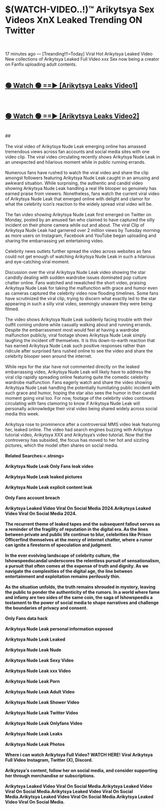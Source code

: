 # $(WATCH-VIDEO..!)™ Arikytsya Sex Videos XnX Leaked Trending ON Twitter<br>
<br>

17 minutes ago — [Treanding!!!~Today] Viral Hot Arikytsya Leaked Video New collections of Arikytsya Leaked Full Video xxx Sex now being a creator on Fanfix uploading adult contents.
<br>
 <br>

##  <a href="https://best2vid.blogspot.com?title=Arikytsya">🟢 Watch 🟢 ==► [Arikytsya Leaks Video1]</a><br>
  <br>

##  <a href="https://best2vid.blogspot.com?title=Arikytsya">🟢 Watch 🟢 ==► [Arikytsya Leaks Video2]</a><br>
  <br>
  ##
  <br>
  <br>
The viral video of Arikytsya Nude Leak emerging online has amassed tremendous views across fan accounts and social media sites with one video clip. The viral video circulating recently shows Arikytsya Nude Leak in an unexpected and hilarious moment while in public running errands.
<br><br>
Numerous fans have rushed to watch the viral video and share the clip amongst followers featuring Arikytsya Nude Leak caught in an amusing and awkward situation. While surprising, the authentic and candid video showing Arikytsya Nude Leak handling a real life blooper so genuinely has earned praise from viewers. Nonetheless, fans watch the current viral video of Arikytsya Nude Leak that emerged online with delight and clamor for what the celebrity icon’s reaction to the widely spread viral video will be.
<br><br>
The fan video showing Arikytsya Nude Leak first emerged on Twitter on Monday, posted by an amused fan who claimed to have captured the silly incident on their phone camera while out and about. The viral Clip of Arikytsya Nude Leak had garnered over 2 million views by Tuesday morning as more users on Instagram, Facebook and YouTube began uploading and sharing the embarrassing yet entertaining video.
<br><br>
Celebrity news outlets further spread the video across websites as fans could not get enough of watching Arikytsya Nude Leak in such a hilarious and eye-catching viral moment.
<br><br>
Discussion over the viral Arikytsya Nude Leak video showing the star candidly dealing with sudden wardrobe issues dominated pop culture chatter online. Fans watched and rewatched the short video, praising Arikytsya Nude Leak for taking the malfunction with grace and humor even as cameras captured the celebrity video now flooding timelines. Some fans have scrutinized the viral clip, trying to discern what exactly led to the star appearing in such a silly viral video, seemingly unaware they were being filmed.
<br><br>
The video shows Arikytsya Nude Leak suddenly facing trouble with their outfit coming undone while casually walking about and running errands. Despite the embarrassment most would feel at having a wardrobe malfunction publicly, viral footage shows Arikytsya Nude Leak simply laughing the incident off themselves. It is this down-to-earth reaction that has earned Arikytsya Nude Leak such positive responses rather than ridicule after surprised fans rushed online to see the video and share the celebrity blooper seen around the internet.
<br><br>
While reps for the star have not commented directly on the leaked embarrassing video, Arikytsya Nude Leak will likely have to address the viral clip rapidly spreading online featuring quite the comedic celebrity wardrobe malfunction. Fans eagerly watch and share the video showing Arikytsya Nude Leak handling the potentially humiliating public incident with such grace and humor, hoping the star also sees the humor in their candid moment going viral too. For now, footage of the celebrity video continues circulating with fans clamoring to know if Arikytsya Nude Leak will personally acknowledge their viral video being shared widely across social media this week.
<br><br>
Arikytsya rose to prominence after a controversial MMS video leak featuring her, leaked online. The video had search engines buzzing with Arikytsya tutorial video, Arikytsya XXX and Arikytsya’s video tutorial. Now that the controversy has subsided, the focus has moved to her hot and sizzling pictures, which the model often shares on social media.
<br><br>
<strong>Related Searches:<.strong>
<br><br>
Arikytsya Nude Leak Only Fans leak video
<br><br>
Arikytsya Nude Leak leaked pictures
<br><br>
Arikytsya Nude Leak explicit content leak
<br><br>
Only Fans account breach
<br><br>
Arikytsya Leaked Video Viral On Social Media 2024.Arikytsya Leaked Video Viral On Social Media 2024.
<br><br>
The recurrent theme of leaked tapes and the subsequent fallout serves as a reminder of the fragility of reputation in the digital era. As the lines between private and public life continue to blur, celebrities like Prison Officerfind themselves at the mercy of internet chatter, where a rumor can ignite a firestorm of speculation and judgment.
<br><br>
In the ever evolving landscape of celebrity culture, the Ishowspeedscandal underscores the relentless pursuit of sensationalism, a pursuit that often comes at the expense of truth and dignity. As we navigate the complexities of the digital age, the line between entertainment and exploitation remains perilously thin.
<br><br>
As the situation unfolds, the truth remains shrouded in mystery, leaving the public to ponder the authenticity of the rumors. In a world where fame and infamy are two sides of the same coin, the saga of Ishowspeedis a testament to the power of social media to shape narratives and challenge the boundaries of privacy and consent.
<br><br>
Only Fans data hack
<br><br>
Arikytsya Nude Leak personal information exposed
<br><br>
Arikytsya Nude Leak Leaked
<br><br>
Arikytsya Nude Leak Nude
<br><br>
Arikytsya Nude Leak Sexy Video
<br><br>
Arikytsya Nude Leak xxx Video
<br><br>
Arikytsya Nude Leak Porn
<br><br>
Arikytsya Nude Leak Adult Video
<br><br>
Arikytsya Nude Leak Shower Video
<br><br>
Arikytsya Nude Leak Twitter Video
<br><br>
Arikytsya Nude Leak Onlyfans Video
<br><br>
Arikytsya Nude Leak Leaks
<br><br>
Arikytsya Nude Leak Photos
<br><br>
Where i can watch Arikytsya Full Video? WATCH HERE! Viral Arikytsya Full Video Instagram, Twitter (X), Discord.
<br><br>
Arikytsya's content, follow her on social media, and consider supporting her through merchandise or subscriptions.
<br><br>
Arikytsya Leaked Video Viral On Social Media.Arikytsya Leaked Video Viral On Social Media.Arikytsya Leaked Video Viral On Social Media.Arikytsya Leaked Video Viral On Social Media.Arikytsya Leaked Video Viral On Social Media.